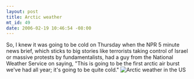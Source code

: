 ```yaml
--- 
layout: post
title: Arctic weather
mt_id: 49
date: 2006-02-19 10:46:54 -08:00
---
```

So, I knew it was going to be cold on Thursday when the NPR 5 minute news brief, which sticks to big stories like terrorists taking control of Israel or massive protests by fundamentalists, had a guy from the National Weather Service on saying, "This is going to be the first arctic air burst we've had all year; it's going to be quite cold."
<img src="http://dinomite.net/wp-content/images/arctic.jpg" alt="Arctic weather in the US" />
